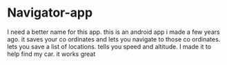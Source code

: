 # Navigator-app
I need a better name for this app. this is an android app i made a few years ago. it saves your co ordinates and lets you navigate to those co ordinates. lets you save a list of locations. tells you speed and altitude. I made it to help find my car. it works great
